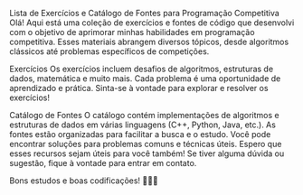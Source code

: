 Lista de Exercícios e Catálogo de Fontes para Programação Competitiva
Olá! Aqui está uma coleção de exercícios e fontes de código que desenvolvi com o objetivo de aprimorar minhas habilidades em programação competitiva. Esses materiais abrangem diversos tópicos, desde algoritmos clássicos até problemas específicos de competições.

Exercícios
Os exercícios incluem desafios de algoritmos, estruturas de dados, matemática e muito mais.
Cada problema é uma oportunidade de aprendizado e prática.
Sinta-se à vontade para explorar e resolver os exercícios!

Catálogo de Fontes
O catálogo contém implementações de algoritmos e estruturas de dados em várias linguagens (C++, Python, Java, etc.).
As fontes estão organizadas para facilitar a busca e o estudo.
Você pode encontrar soluções para problemas comuns e técnicas úteis.
Espero que esses recursos sejam úteis para você também! Se tiver alguma dúvida ou sugestão, fique à vontade para entrar em contato.

Bons estudos e boas codificações! 🚀👨‍💻
